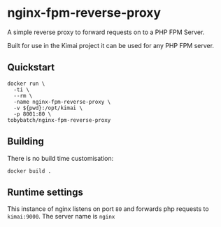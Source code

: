 # nginx-fpm-reverse-proxy

A simple reverse proxy to forward requests on to a PHP FPM Server.

Built for use in the Kimai project it can be used for any PHP FPM server.

## Quickstart

    docker run \
      -ti \
      --rm \
      -name nginx-fpm-reverse-proxy \
      -v ${pwd}:/opt/kimai \
      -p 8001:80 \
    tobybatch/nginx-fpm-reverse-proxy

## Building

There is no build time customisation:

    docker build .

## Runtime settings

This instance of nginx listens on port `80` and forwards php requests to `kimai:9000`. The server name is `nginx`

